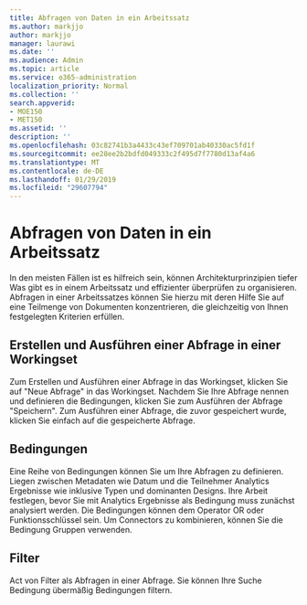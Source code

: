 ```yaml
---
title: Abfragen von Daten in ein Arbeitssatz
ms.author: markjjo
author: markjjo
manager: laurawi
ms.date: ''
ms.audience: Admin
ms.topic: article
ms.service: o365-administration
localization_priority: Normal
ms.collection: ''
search.appverid:
- MOE150
- MET150
ms.assetid: ''
description: ''
ms.openlocfilehash: 03c82741b3a4433c43ef709701ab40330ac5fd1f
ms.sourcegitcommit: ee28ee2b2bdfd049333c2f495d7f7780d13af4a6
ms.translationtype: MT
ms.contentlocale: de-DE
ms.lasthandoff: 01/29/2019
ms.locfileid: "29607794"
---
```

# <a name="querying-data-in-a-working-set"></a>Abfragen von Daten in ein Arbeitssatz

In den meisten Fällen ist es hilfreich sein, können Architekturprinzipien tiefer Was gibt es in einem Arbeitssatz und effizienter überprüfen zu organisieren. Abfragen in einer Arbeitssatzes können Sie hierzu mit deren Hilfe Sie auf eine Teilmenge von Dokumenten konzentrieren, die gleichzeitig von Ihnen festgelegten Kriterien erfüllen.

## <a name="creating-and-running-a-query-within-a-working-set"></a>Erstellen und Ausführen einer Abfrage in einer Workingset

Zum Erstellen und Ausführen einer Abfrage in das Workingset, klicken Sie auf "Neue Abfrage" in das Workingset. Nachdem Sie Ihre Abfrage nennen und definieren die Bedingungen, klicken Sie zum Ausführen der Abfrage "Speichern". Zum Ausführen einer Abfrage, die zuvor gespeichert wurde, klicken Sie einfach auf die gespeicherte Abfrage.

## <a name="conditions"></a>Bedingungen

Eine Reihe von Bedingungen können Sie um Ihre Abfragen zu definieren. Liegen zwischen Metadaten wie Datum und die Teilnehmer Analytics Ergebnisse wie inklusive Typen und dominanten Designs. Ihre Arbeit festlegen, bevor Sie mit Analytics Ergebnisse als Bedingung muss zunächst analysiert werden. Die Bedingungen können dem Operator OR oder Funktionsschlüssel sein. Um Connectors zu kombinieren, können Sie die Bedingung Gruppen verwenden.

## <a name="filters"></a>Filter
Act von Filter als Abfragen in einer Abfrage. Sie können Ihre Suche Bedingung übermäßig Bedingungen filtern.


